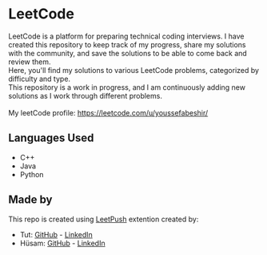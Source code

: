 # LeetCode

LeetCode is a platform for preparing technical coding interviews. I have created this repository to keep track of my progress, share my solutions with the community, and save the solutions to be able to come back and review them. <br />
Here, you'll find my solutions to various LeetCode problems, categorized by difficulty and type. <br />
This repository is a work in progress, and I am continuously adding new solutions as I work through different problems. <br /> <br />
My leetCode profile: https://leetcode.com/u/youssefabeshir/




## Languages Used
- C++
- Java
- Python


 ## Made by 
 This repo is created using [LeetPush](https://github.com/husamahmud/LeetPush) extention created by: <br />
 - Tut: [GitHub](https://github.com/TutTrue) - [LinkedIn](https://www.linkedin.com/in/mahmoud-hamdy-8b6825245/)
 - Hüsam: [GitHub](https://github.com/husamahmud) - [LinkedIn](https://www.linkedin.com/in/husamahmud/)
